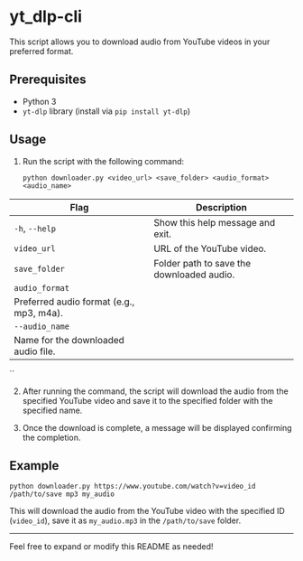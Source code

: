 # yt_dlp-cli


This script allows you to download audio from YouTube videos in your preferred format.

## Prerequisites
- Python 3
- `yt-dlp` library (install via `pip install yt-dlp`)

## Usage
1. Run the script with the following command:
    ```
    python downloader.py <video_url> <save_folder> <audio_format> <audio_name>
    ```
| Flag                                       | Description |
|--------------------------------------------|-------------|
| `-h`, `--help`                             | Show this help message and exit. |
| `video_url`                                  | URL of the YouTube video. |
| `save_folder`                               | Folder path to save the downloaded audio.|
| `audio_format`             
 | Preferred audio format (e.g., mp3, m4a).|
| `--audio_name`
 | Name for the downloaded audio file. |

``
    

2. After running the command, the script will download the audio from the specified YouTube video and save it to the specified folder with the specified name.

3. Once the download is complete, a message will be displayed confirming the completion.

## Example
```
python downloader.py https://www.youtube.com/watch?v=video_id /path/to/save mp3 my_audio
```

This will download the audio from the YouTube video with the specified ID (`video_id`), save it as `my_audio.mp3` in the `/path/to/save` folder.

--- 

Feel free to expand or modify this README as needed!
